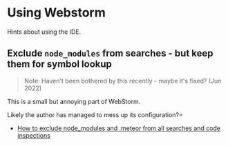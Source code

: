 # Using Webstorm

Hints about using the IDE.

## Exclude `node_modules` from searches - but keep them for symbol lookup

>Note: Haven't been bothered by this recently - maybe it's fixed? (Jun 2022)

This is a small but annoying part of WebStorm.

Likely the author has managed to mess up its configuration?=

- [How to exclude node_modules and .meteor from all searches and code inspections](https://intellij-support.jetbrains.com/hc/en-us/community/posts/207696445-How-to-exclude-node-modules-and-meteor-from-all-searches-and-code-inspections)
